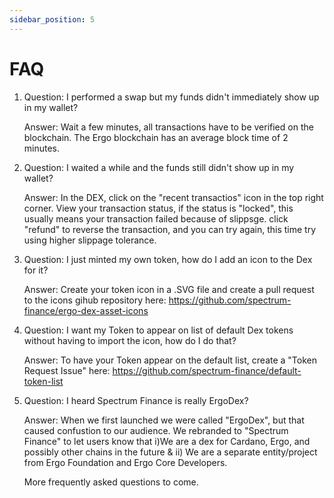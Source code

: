 ```yaml
---
sidebar_position: 5
---
```


# FAQ

1. Question: I performed a swap but my funds didn't immediately show up in my wallet?

   Answer: Wait a few minutes, all transactions have to be verified on the blockchain. The Ergo blockchain has an average block time of 2 minutes.

2. Question: I waited a while and the funds still didn't show up in my wallet?
   
   Answer: In the DEX, click on the "recent transactios" icon in the top right corner. View your transaction status, if the status is "locked", this usually means your transaction failed because of slippsge. click "refund" to reverse the transaction, and you can try again, this time try using higher slippage tolerance.

3. Question: I just minted my own token, how do I add an icon to the Dex for it?
   
   Answer: Create your token icon in a .SVG file and create a pull request to the icons gihub repository here: https://github.com/spectrum-finance/ergo-dex-asset-icons

4. Question: I want my Token to appear on list of default Dex tokens without having to import the icon, how do I do that?
   
   Answer: To have your Token appear on the default list, create a "Token Request Issue" here: https://github.com/spectrum-finance/default-token-list

5. Question: I heard Spectrum Finance is really ErgoDex?
   
   Answer: When we first launched we were called "ErgoDex", but that caused confustion to our audience. We rebranded to "Spectrum Finance" to let users know that i)We are a dex for Cardano, Ergo, and possibly other chains in the future & ii) We are a separate entity/project from Ergo Foundation and Ergo Core Developers.


   More frequently asked questions to come.
